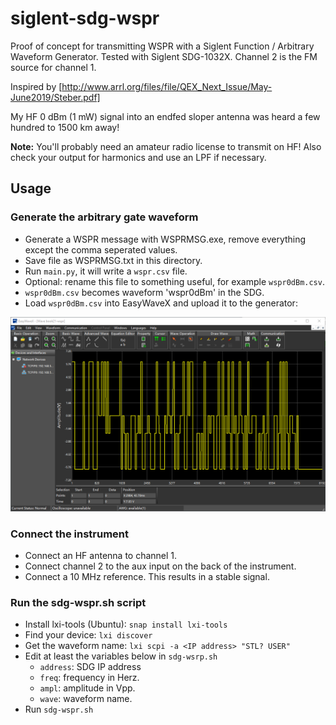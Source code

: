 # siglent-sdg-wspr
Proof of concept for transmitting WSPR with a Siglent Function / 
Arbitrary Waveform Generator. Tested with Siglent SDG-1032X. Channel 2 
is the FM source for channel 1.

Inspired by [http://www.arrl.org/files/file/QEX_Next_Issue/May-June2019/Steber.pdf]

My HF 0 dBm (1 mW) signal into an endfed sloper antenna was heard a few 
hundred to 1500 km away!

**Note:** You'll probably need an amateur radio license 
to transmit on HF! Also check your output for harmonics and use an LPF if 
necessary.

## Usage
### Generate the arbitrary gate waveform 
- Generate a WSPR message with WSPRMSG.exe, remove everything except the comma seperated values.
- Save file as WSPRMSG.txt in this directory.
- Run `main.py`, it will write a `wspr.csv` file.
- Optional: rename this file to something useful, for example `wspr0dBm.csv`.
- `wspr0dBm.csv` becomes waveform 'wspr0dBm' in the SDG.
- Load `wspr0dBm.csv` into EasyWaveX and upload it to the generator:

![Alt text](/images/EasyWaveX.png?raw=true "arb wspr waveform")

### Connect the instrument
- Connect an HF antenna to channel 1.
- Connect channel 2 to the aux input on the back of the instrument.
- Connect a 10 MHz reference. This results in a stable signal.

### Run the sdg-wspr.sh script
- Install lxi-tools (Ubuntu): `snap install lxi-tools`
- Find your device: `lxi discover`
- Get the waveform name: `lxi scpi -a <IP address> "STL? USER"`
- Edit at least the variables below in `sdg-wsrp.sh`
  - `address`: SDG IP address
  - `freq`: frequency in Herz.
  - `ampl`: amplitude in Vpp.
  - `wave`: waveform name.
- Run `sdg-wspr.sh`
